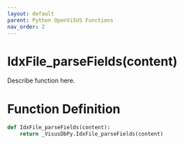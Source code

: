 ```yaml
---
layout: default
parent: Python OpenViSUS Functions
nav_order: 2
---
```


# IdxFile_parseFields(content)

Describe function here.

# Function Definition

```python
def IdxFile_parseFields(content):
    return _VisusDbPy.IdxFile_parseFields(content)

```